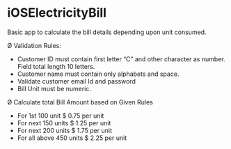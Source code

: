 # iOSElectricityBill

Basic app to calculate the bill details depending upon unit consumed.


Ø Validation Rules:
- Customer ID must contain first letter “C” and other character as
number. Field total length 10 letters.
- Customer name must contain only alphabets and space.
- Validate customer email Id and password
- Bill Unit must be numeric. 

Ø Calculate total Bill Amount based on Given Rules
- For 1st 100 unit $ 0.75 per unit
- For next 150 units $ 1.25 per unit
- For next 200 units $ 1.75 per unit
- For all above 450 units $ 2.25 per unit
